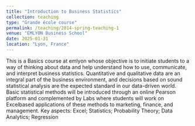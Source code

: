 ```yaml
---
title: "Introduction to Business Statistics"
collection: teaching
type: "Grande école course"
permalink: /teaching/2014-spring-teaching-1
venue: "EMLYON Business School"
date: 2025-01-31
location: "Lyon, France"
---
```


This is a Basics course at emlyon whose objective is to initiate students to a way of thinking about data and help understand how to use, communicate, and interpret business statistics. Quantitative and qualitative data are an integral part of the business environment, and decisions based on sound statistical analysis are the expected standard in our data-driven world. Basic statistical methods will be introduced through an online Pearson platform and complemented by Labs where students will work on Excelbased applications of these methods to marketing, finance, and management.
Key aspects: Excel; Statistics; Probability Theory; Data Analytics; Regression
